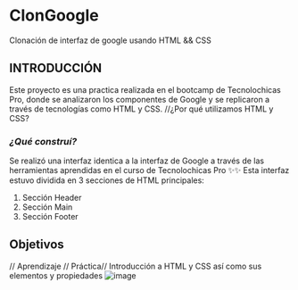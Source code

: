 # ClonGoogle
Clonación de interfaz de google usando HTML &amp;&amp; CSS

## INTRODUCCIÓN 
Este proyecto es una practica realizada en el bootcamp de Tecnolochicas Pro, donde se analizaron los componentes de Google y se replicaron a través de tecnologías como HTML y CSS. 
//¿Por qué utilizamos HTML y CSS? 

### *¿Qué construí?*
Se realizó una interfaz identica a la interfaz de Google a través de las herramientas aprendidas en el curso de Tecnolochicas Pro ✨✨
Esta interfaz estuvo dividida en 3 secciones de HTML principales:
1. Sección Header
2. Sección Main
3. Sección Footer

## Objetivos 
// Aprendizaje // Práctica// Introducción a HTML y CSS así como sus elementos y propiedades 
![image](https://github.com/geraldine022/ClonGoogle/assets/79392334/32e40a9d-3f81-4445-b758-c74913652cec)
